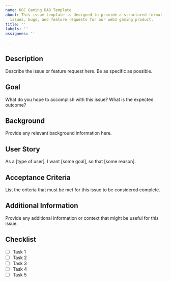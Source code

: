 ```yaml
---
name: UGC Gaming DAO Template
about: This issue template is designed to provide a structured format for reporting
  issues, bugs, and feature requests for our web3 gaming product.
title: ''
labels: ''
assignees: ''

---
```


## Description

Describe the issue or feature request here. Be as specific as possible.

## Goal

What do you hope to accomplish with this issue? What is the expected outcome?

## Background

Provide any relevant background information here.

## User Story

As a [type of user], I want [some goal], so that [some reason].

## Acceptance Criteria

List the criteria that must be met for this issue to be considered complete.

## Additional Information

Provide any additional information or context that might be useful for this issue.

## Checklist

- [ ] Task 1
- [ ] Task 2
- [ ] Task 3
- [ ] Task 4
- [ ] Task 5
